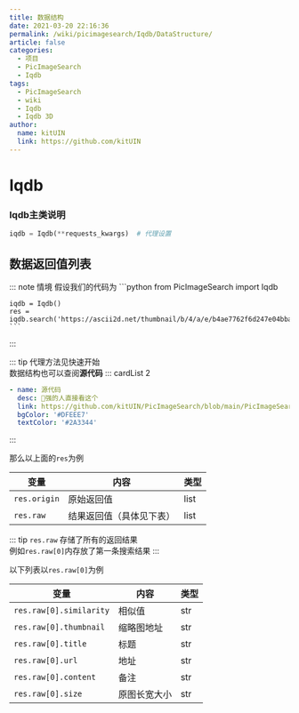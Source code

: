 ```yaml
---
title: 数据结构
date: 2021-03-20 22:16:36
permalink: /wiki/picimagesearch/Iqdb/DataStructure/
article: false
categories:
  - 项目
  - PicImageSearch
  - Iqdb
tags:
  - PicImageSearch
  - wiki
  - Iqdb
  - Iqdb 3D
author: 
  name: kitUIN
  link: https://github.com/kitUIN
---
```

# Iqdb

### Iqdb主类说明
```python
iqdb = Iqdb(**requests_kwargs)  # 代理设置
```

## 数据返回值列表
::: note 情境
    假设我们的代码为
    ```python
    from PicImageSearch import Iqdb

    iqdb = Iqdb()
    res = iqdb.search('https://ascii2d.net/thumbnail/b/4/a/e/b4ae7762f6d247e04bba6b925ce5f6d1.jpg')
    ```
:::


::: tip
代理方法见快速开始  
数据结构也可以查阅**源代码**
::: cardList 2
```yaml
- name: 源代码
  desc: 🚀强的人直接看这个
  link: https://github.com/kitUIN/PicImageSearch/blob/main/PicImageSearch/iqdb.py
  bgColor: '#DFEEE7'
  textColor: '#2A3344'
```
:::

那么以上面的`res`为例

|变量              |   内容             |  类型  |
|----              | ----              | ----  |
|`res.origin`|原始返回值|list|
|`res.raw`|结果返回值（具体见下表）|list|

::: tip
`res.raw` 存储了所有的返回结果  
例如`res.raw[0]`内存放了第一条搜索结果
:::

以下列表以`res.raw[0]`为例


|变量              |   内容             |  类型  |
|----              | ----              | ----  |
|`res.raw[0].similarity`|相似值|str|
|`res.raw[0].thumbnail`|缩略图地址| str|
|`res.raw[0].title`|标题| str |
|`res.raw[0].url`|地址| str |
|`res.raw[0].content`|备注| str |
|`res.raw[0].size`|原图长宽大小|str|

